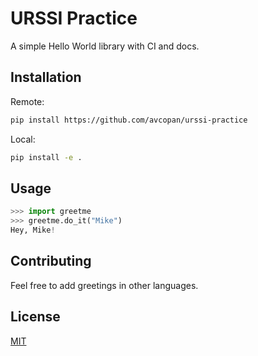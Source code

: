 # URSSI Practice

A simple Hello World library with CI and docs.

## Installation

Remote:
```bash
pip install https://github.com/avcopan/urssi-practice
```

Local:
```bash
pip install -e .
```

## Usage

```python
>>> import greetme
>>> greetme.do_it("Mike")
Hey, Mike!
```

## Contributing

Feel free to add greetings in other languages.

## License

[MIT](https://choosealicense.com/licenses/mit/)
